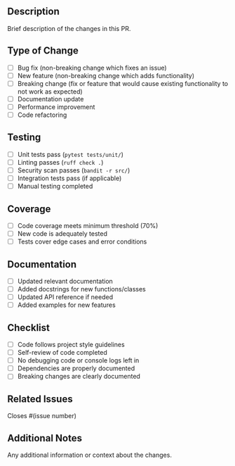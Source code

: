 ## Description
Brief description of the changes in this PR.

## Type of Change
- [ ] Bug fix (non-breaking change which fixes an issue)
- [ ] New feature (non-breaking change which adds functionality)
- [ ] Breaking change (fix or feature that would cause existing functionality to not work as expected)
- [ ] Documentation update
- [ ] Performance improvement
- [ ] Code refactoring

## Testing
- [ ] Unit tests pass (`pytest tests/unit/`)
- [ ] Linting passes (`ruff check .`)
- [ ] Security scan passes (`bandit -r src/`)
- [ ] Integration tests pass (if applicable)
- [ ] Manual testing completed

## Coverage
- [ ] Code coverage meets minimum threshold (70%)
- [ ] New code is adequately tested
- [ ] Tests cover edge cases and error conditions

## Documentation
- [ ] Updated relevant documentation
- [ ] Added docstrings for new functions/classes
- [ ] Updated API reference if needed
- [ ] Added examples for new features

## Checklist
- [ ] Code follows project style guidelines
- [ ] Self-review of code completed
- [ ] No debugging code or console logs left in
- [ ] Dependencies are properly documented
- [ ] Breaking changes are clearly documented

## Related Issues
Closes #(issue number)

## Additional Notes
Any additional information or context about the changes.